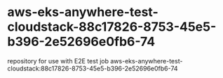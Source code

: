 # aws-eks-anywhere-test-cloudstack-88c17826-8753-45e5-b396-2e52696e0fb6-74
repository for use with E2E test job aws-eks-anywhere-test-cloudstack:88c17826-8753-45e5-b396-2e52696e0fb6-74
